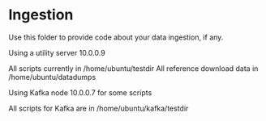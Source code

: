 # Ingestion

Use this folder to provide code about your data ingestion, if any.

Using a utility server 10.0.0.9

All scripts currently in /home/ubuntu/testdir
All reference download data in /home/ubuntu/datadumps

Using Kafka node 10.0.0.7 for some scripts

All scripts for Kafka are in /home/ubuntu/kafka/testdir

